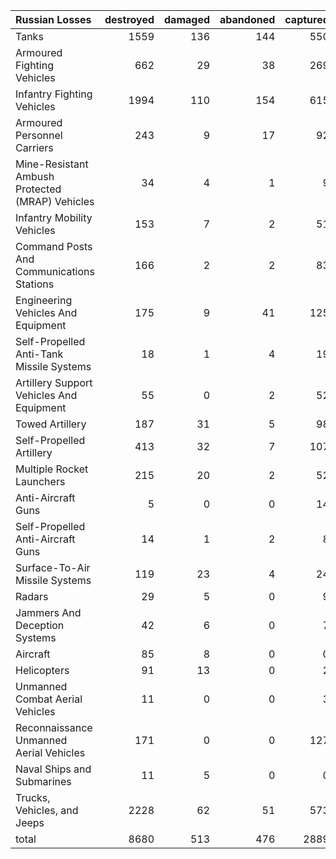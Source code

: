 | Russian Losses                                   |   destroyed |   damaged |   abandoned |   captured |   total |
|:-------------------------------------------------|------------:|----------:|------------:|-----------:|--------:|
| Tanks                                            |        1559 |       136 |         144 |        550 |    2389 |
| Armoured Fighting Vehicles                       |         662 |        29 |          38 |        269 |     998 |
| Infantry Fighting Vehicles                       |        1994 |       110 |         154 |        615 |    2873 |
| Armoured Personnel Carriers                      |         243 |         9 |          17 |         92 |     361 |
| Mine-Resistant Ambush Protected  (MRAP) Vehicles |          34 |         4 |           1 |          9 |      48 |
| Infantry Mobility Vehicles                       |         153 |         7 |           2 |         51 |     213 |
| Command Posts And Communications Stations        |         166 |         2 |           2 |         83 |     253 |
| Engineering Vehicles And Equipment               |         175 |         9 |          41 |        125 |     350 |
| Self-Propelled Anti-Tank Missile Systems         |          18 |         1 |           4 |         19 |      42 |
| Artillery Support Vehicles And Equipment         |          55 |         0 |           2 |         52 |     109 |
| Towed Artillery                                  |         187 |        31 |           5 |         98 |     321 |
| Self-Propelled Artillery                         |         413 |        32 |           7 |        107 |     559 |
| Multiple Rocket Launchers                        |         215 |        20 |           2 |         52 |     289 |
| Anti-Aircraft Guns                               |           5 |         0 |           0 |         14 |      19 |
| Self-Propelled Anti-Aircraft Guns                |          14 |         1 |           2 |          8 |      25 |
| Surface-To-Air Missile Systems                   |         119 |        23 |           4 |         24 |     170 |
| Radars                                           |          29 |         5 |           0 |          9 |      43 |
| Jammers And Deception Systems                    |          42 |         6 |           0 |          7 |      55 |
| Aircraft                                         |          85 |         8 |           0 |          0 |      93 |
| Helicopters                                      |          91 |        13 |           0 |          2 |     106 |
| Unmanned Combat Aerial Vehicles                  |          11 |         0 |           0 |          3 |      14 |
| Reconnaissance Unmanned Aerial Vehicles          |         171 |         0 |           0 |        127 |     298 |
| Naval Ships and Submarines                       |          11 |         5 |           0 |          0 |      16 |
| Trucks, Vehicles, and Jeeps                      |        2228 |        62 |          51 |        573 |    2914 |
| total                                            |        8680 |       513 |         476 |       2889 |   12558 |